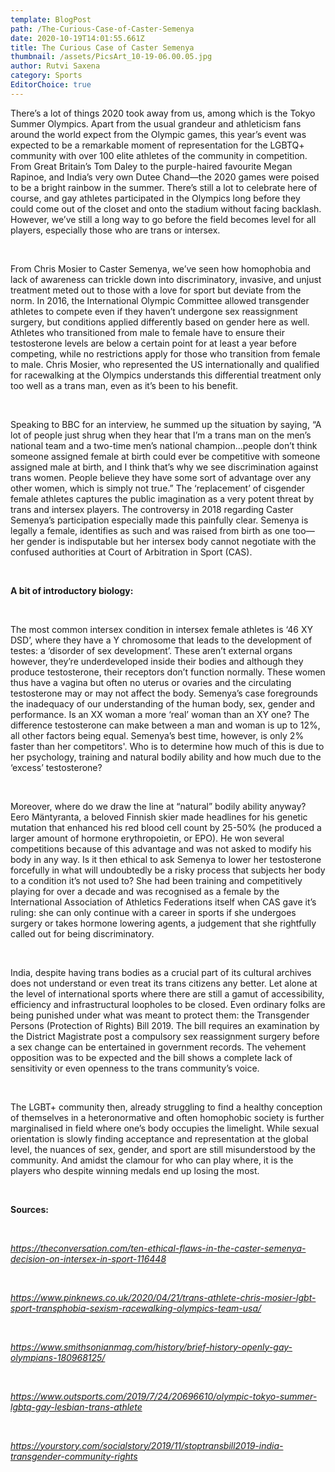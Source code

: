 ```yaml
---
template: BlogPost
path: /The-Curious-Case-of-Caster-Semenya
date: 2020-10-19T14:01:55.661Z
title: The Curious Case of Caster Semenya
thumbnail: /assets/PicsArt_10-19-06.00.05.jpg
author: Rutvi Saxena
category: Sports
EditorChoice: true
---
```


There’s a lot of things 2020 took away from us, among which is the Tokyo Summer Olympics. Apart from the usual grandeur and athleticism fans around the world expect from the Olympic games, this year’s event was expected to be a remarkable moment of representation for the LGBTQ+ community with over 100 elite athletes of the community in competition. From Great Britain’s Tom Daley to the purple-haired favourite Megan Rapinoe, and India’s very own Dutee Chand—the 2020 games were poised to be a bright rainbow in the summer. There’s still a lot to celebrate here of course, and gay athletes participated in the Olympics long before they could come out of the closet and onto the stadium without facing backlash. However, we’ve still a long way to go before the field becomes level for all players, especially those who are trans or intersex.

<br>

From Chris Mosier to Caster Semenya, we’ve seen how homophobia and lack of awareness can trickle down into discriminatory, invasive, and unjust treatment meted out to those with a love for sport but deviate from the norm. In 2016, the International Olympic Committee allowed transgender athletes to compete even if they haven’t undergone sex reassignment surgery, but conditions applied differently based on gender here as well. Athletes who transitioned from male to female have to ensure their testosterone levels are below a certain point for at least a year before competing, while no restrictions apply for those who transition from female to male. Chris Mosier, who represented the US internationally and qualified for racewalking at the Olympics understands this differential treatment only too well as a trans man, even as it’s been to his benefit.

<br>

Speaking to BBC for an interview, he summed up the situation by saying, “A lot of people just shrug when they hear that I’m a trans man on the men’s national team and a two-time men’s national champion...people don’t think someone assigned female at birth could ever be competitive with someone assigned male at birth, and I think that’s why we see discrimination against trans women. People believe they have some sort of advantage over any other women, which is simply not true.” The ‘replacement’ of cisgender female athletes captures the public imagination as a very potent threat by trans and intersex players. The controversy in 2018 regarding Caster Semenya’s participation especially made this painfully clear. Semenya is legally a female, identifies as such and was raised from birth as one too—her gender is indisputable but her intersex body cannot negotiate with the confused authorities at Court of Arbitration in Sport (CAS).

<br>

**A bit of introductory biology:**

<br>

The most common intersex condition in intersex female athletes is ‘46 XY DSD’, where they have a Y chromosome that leads to the development of testes: a ‘disorder of sex development’. These aren’t external organs however, they’re underdeveloped inside their bodies and although they produce testosterone, their receptors don’t function normally. These women thus have a vagina but often no uterus or ovaries and the circulating testosterone may or may not affect the body. Semenya’s case foregrounds the inadequacy of our understanding of the human body, sex, gender and performance. Is an XX woman a more ‘real’ woman than an XY one? The difference testosterone can make between a man and woman is up to 12%, all other factors being equal. Semenya’s best time, however, is only 2% faster than her competitors'. Who is to determine how much of this is due to her psychology, training and natural bodily ability and how much due to the ‘excess’ testosterone?

<br>

Moreover, where do we draw the line at “natural” bodily ability anyway? Eero Mäntyranta, a beloved Finnish skier made headlines for his genetic mutation that enhanced his red blood cell count by 25-50% (he produced a larger amount of hormone erythropoietin, or EPO). He won several competitions because of this advantage and was not asked to modify his body in any way. Is it then ethical to ask Semenya to lower her testosterone forcefully in what will undoubtedly be a risky process that subjects her body to a condition it’s not used to? She had been training and competitively playing for over a decade and was recognised as a female by the International Association of Athletics Federations itself when CAS gave it’s ruling: she can only continue with a career in sports if she undergoes surgery or takes hormone lowering agents, a judgement that she rightfully called out for being discriminatory.

<br>

India, despite having trans bodies as a crucial part of its cultural archives does not understand or even treat its trans citizens any better. Let alone at the level of international sports where there are still a gamut of accessibility, efficiency and infrastructural loopholes to be closed. Even ordinary folks are being punished under what was meant to protect them: the Transgender Persons (Protection of Rights) Bill 2019. The bill requires an examination by the District Magistrate post a compulsory sex reassignment surgery before a sex change can be entertained in government records. The vehement opposition was to be expected and the bill shows a complete lack of sensitivity or even openness to the trans community’s voice.

<br>

The LGBT+ community then, already struggling to find a healthy conception of themselves in a heteronormative and often homophobic society is further marginalised in field where one’s body occupies the limelight. While sexual orientation is slowly finding acceptance and representation at the global level, the nuances of sex, gender, and sport are still misunderstood by the community. And amidst the clamour for who can play where, it is the players who despite winning medals end up losing the most.

<br>

**Sources:**

<br>

_<https://theconversation.com/ten-ethical-flaws-in-the-caster-semenya-decision-on-intersex-in-sport-116448>_

<br>

_<https://www.pinknews.co.uk/2020/04/21/trans-athlete-chris-mosier-lgbt-sport-transphobia-sexism-racewalking-olympics-team-usa/>_

<br>

_<https://www.smithsonianmag.com/history/brief-history-openly-gay-olympians-180968125/>_

<br>

_<https://www.outsports.com/2019/7/24/20696610/olympic-tokyo-summer-lgbtq-gay-lesbian-trans-athlete>_

<br>

_https://yourstory.com/socialstory/2019/11/stoptransbill2019-india-transgender-community-rights_
